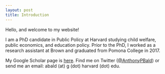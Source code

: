 ```yaml
---
layout: post
title: Introduction
---
```


Hello, and welcome to my website!

I am a PhD candidate in Public Policy at Harvard studying child welfare, public economics, and education policy. Prior to the PhD, I worked as a research assistant at Brown and graduated from Pomona College in 2017.

My Google Scholar page is [here](https://scholar.google.com/citations?user=4K-CDGgAAAAJ&hl=en). Find me on Twitter ([@AnthonyPBald](https://twitter.com/AnthonyPBald)) or send me an email: abald (at) g (dot) harvard (dot) edu.
